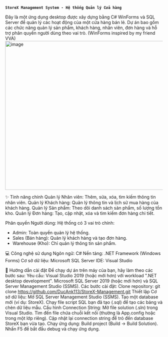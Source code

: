 ******```StoreX Management System - Hệ thống Quản lý Cửa hàng```******

Đây là một ứng dụng desktop được xây dựng bằng C# WinForms và SQL Server để quản lý các hoạt động của một cửa hàng bán lẻ. Dự án bao gồm các chức năng quản lý sản phẩm, khách hàng, nhân viên, đơn hàng và hỗ trợ phân quyền người dùng theo vai trò.
(WinForms inspired by my friend VVA)
<img width="798" height="475" alt="image" src="https://github.com/user-attachments/assets/8cd2dc0b-4bd1-4367-8598-61c8245882c4" />

✨ Tính năng chính
Quản lý Nhân viên: Thêm, sửa, xóa, tìm kiếm thông tin nhân viên.
Quản lý Khách hàng: Quản lý thông tin và lịch sử mua hàng của khách hàng.
Quản lý Sản phẩm: Theo dõi danh sách sản phẩm, số lượng tồn kho.
Quản lý Đơn hàng: Tạo, cập nhật, xóa và tìm kiếm đơn hàng chi tiết.

Phân quyền Người dùng: Hệ thống có 3 vai trò chính:
+ Admin: Toàn quyền quản lý hệ thống.
+ Sales (Bán hàng): Quản lý khách hàng và tạo đơn hàng.
+ Warehouse (Kho): Chỉ quản lý thông tin sản phẩm.

💻 Công nghệ sử dụng
Ngôn ngữ: C#
Nền tảng: .NET Framework (Windows Forms)
Cơ sở dữ liệu: Microsoft SQL Server
IDE: Visual Studio

🚀 Hướng dẫn cài đặt
Để chạy dự án trên máy của bạn, hãy làm theo các bước sau:
Yêu cầu:
Visual Studio 2019 (hoặc mới hơn) với workload ".NET desktop development".
Microsoft SQL Server 2019 (hoặc mới hơn) và SQL Server Management Studio (SSMS).
Các bước cài đặt:
Clone repository:
git clone https://github.com/DucAnk113/StoreX-Management.git
Thiết lập Cơ sở dữ liệu:
Mở SQL Server Management Studio (SSMS).
Tạo một database mới (ví dụ: StoreX).
Chạy file script SQL bạn đã tạo (.sql) để tạo các bảng và chèn dữ liệu mẫu.
Cấu hình Connection String:
Mở file solution (.sln) trong Visual Studio.
Tìm đến file chứa chuỗi kết nối (thường là App.config hoặc trong một lớp riêng).
Cập nhật lại connection string để trỏ đến database StoreX bạn vừa tạo.
Chạy ứng dụng:
Build project (Build -> Build Solution).
Nhấn F5 để bắt đầu debug và chạy ứng dụng.
